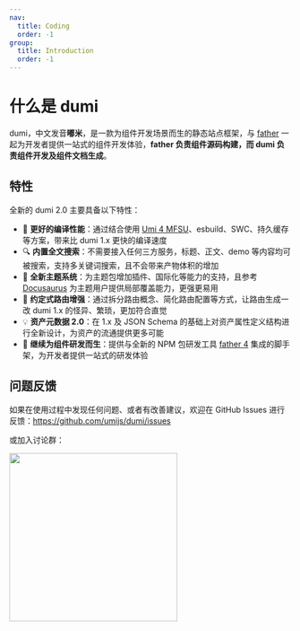```yaml
---
nav:
  title: Coding
  order: -1
group:
  title: Introduction
  order: -1
---
```


# 什么是 dumi

dumi，中文发音**嘟米**，是一款为组件开发场景而生的静态站点框架，与 [father](https://github.com/umijs/father) 一起为开发者提供一站式的组件开发体验，**father 负责组件源码构建，而 dumi 负责组件开发及组件文档生成**。

## 特性

全新的 dumi 2.0 主要具备以下特性：

- 🚀 **更好的编译性能**：通过结合使用 <a href="https://umijs.org/blog/mfsu-faster-than-vite" target="_blank" rel="noreferrer">Umi 4 MFSU</a>、esbuild、SWC、持久缓存等方案，带来比 dumi 1.x 更快的编译速度
- 🔍 **内置全文搜索**：不需要接入任何三方服务，标题、正文、demo 等内容均可被搜索，支持多关键词搜索，且不会带来产物体积的增加
- 🎨 **全新主题系统**：为主题包增加插件、国际化等能力的支持，且参考 <a href="https://docusaurus.io/docs/swizzling" target="_blank" rel="noreferrer">Docusaurus</a> 为主题用户提供局部覆盖能力，更强更易用
- 🚥 **约定式路由增强**：通过拆分路由概念、简化路由配置等方式，让路由生成一改 dumi 1.x 的怪异、繁琐，更加符合直觉
- 💡 **资产元数据 2.0**：在 1.x 及 JSON Schema 的基础上对资产属性定义结构进行全新设计，为资产的流通提供更多可能
- 💎 **继续为组件研发而生**：提供与全新的 NPM 包研发工具 <a href="https://github.com/umijs/father" target="_blank" rel="noreferrer">father 4</a> 集成的脚手架，为开发者提供一站式的研发体验

## 问题反馈

如果在使用过程中发现任何问题、或者有改善建议，欢迎在 GitHub Issues 进行反馈：https://github.com/umijs/dumi/issues

或加入讨论群：

<div>
  <img data-type="dingtalk" src="https://gw.alipayobjects.com/zos/bmw-prod/7362dab4-374e-42c6-9d52-85fd4b5e357b/lbesxxl3_w1004_h1346.jpeg" width="300" />
</div>